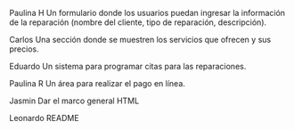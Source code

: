 Paulina H Un formulario donde los usuarios puedan ingresar la información de la reparación (nombre del cliente, tipo de reparación, descripción).

Carlos Una sección donde se muestren los servicios que ofrecen y sus precios.

Eduardo Un sistema para programar citas para las reparaciones.

Paulina R Un área para realizar el pago en línea.

Jasmin Dar el marco general HTML

Leonardo README
